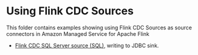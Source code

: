 # Using Flink CDC Sources

This folder contains examples showing using Flink CDC Sources as source connectors in Amazon Managed Service for Apache Flink

* [Flink CDC SQL Server source (SQL)](./FlinkCDCSQLServerSource), writing to JDBC sink.